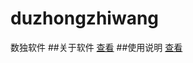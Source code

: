 # duzhongzhiwang
数独软件
##关于软件
[查看](https://github.com/yujingwyh/duzhongzhiwang/blob/master/关于软件.txt)
##使用说明
[查看](https://github.com/yujingwyh/duzhongzhiwang/blob/master/使用说明.txt)
